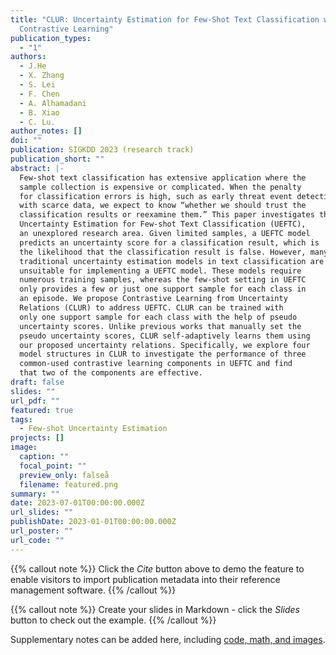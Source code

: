 ```yaml
---
title: "CLUR: Uncertainty Estimation for Few-Shot Text Classification with
  Contrastive Learning"
publication_types:
  - "1"
authors:
  - J.He
  - X. Zhang
  - S. Lei
  - F. Chen
  - A. Alhamadani
  - B. Xiao
  - C. Lu.
author_notes: []
doi: ""
publication: SIGKDD 2023 (research track)
publication_short: ""
abstract: |-
  Few-shot text classification has extensive application where the
  sample collection is expensive or complicated. When the penalty
  for classification errors is high, such as early threat event detection
  with scarce data, we expect to know “whether we should trust the
  classification results or reexamine them.” This paper investigates the
  Uncertainty Estimation for Few-shot Text Classification (UEFTC),
  an unexplored research area. Given limited samples, a UEFTC model
  predicts an uncertainty score for a classification result, which is
  the likelihood that the classification result is false. However, many
  traditional uncertainty estimation models in text classification are
  unsuitable for implementing a UEFTC model. These models require
  numerous training samples, whereas the few-shot setting in UEFTC
  only provides a few or just one support sample for each class in
  an episode. We propose Contrastive Learning from Uncertainty
  Relations (CLUR) to address UEFTC. CLUR can be trained with
  only one support sample for each class with the help of pseudo
  uncertainty scores. Unlike previous works that manually set the
  pseudo uncertainty scores, CLUR self-adaptively learns them using
  our proposed uncertainty relations. Specifically, we explore four
  model structures in CLUR to investigate the performance of three
  common-used contrastive learning components in UEFTC and find
  that two of the components are effective. 
draft: false
slides: ""
url_pdf: ""
featured: true
tags:
  - Few-shot Uncertainty Estimation
projects: []
image:
  caption: ""
  focal_point: ""
  preview_only: falseå
  filename: featured.png
summary: ""
date: 2023-07-01T00:00:00.000Z
url_slides: ""
publishDate: 2023-01-01T00:00:00.000Z
url_poster: ""
url_code: ""
---
```


{{% callout note %}}
Click the _Cite_ button above to demo the feature to enable visitors to import publication metadata into their reference management software.
{{% /callout %}}

{{% callout note %}}
Create your slides in Markdown - click the _Slides_ button to check out the example.
{{% /callout %}}

Supplementary notes can be added here, including [code, math, and images](https://wowchemy.com/docs/writing-markdown-latex/).

